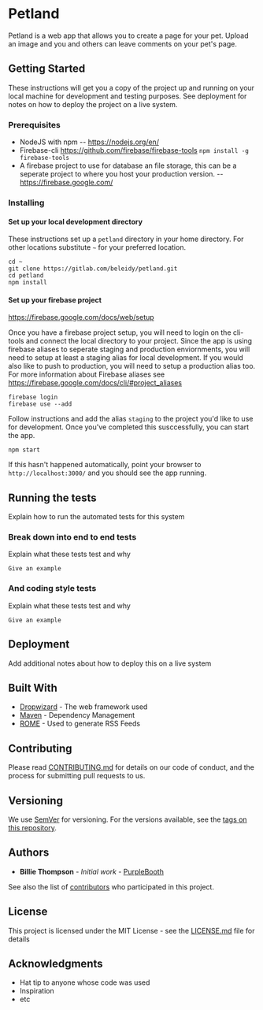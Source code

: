 # Petland

Petland is a web app that allows you to create a page for your pet. Upload an image and you and others can leave comments on your pet's page.

## Getting Started

These instructions will get you a copy of the project up and running on your local machine for development and testing purposes. See deployment for notes on how to deploy the project on a live system.

### Prerequisites

* NodeJS with npm -- https://nodejs.org/en/
* Firebase-cli  https://github.com/firebase/firebase-tools  ```npm install -g firebase-tools```
* A firebase project to use for database an file storage, this can be a seperate project to where you host your production version. -- https://firebase.google.com/


### Installing

#### Set up your local development directory

These instructions set up a `petland` directory in your home directory. For other locations substitute `~` for your preferred location.

```
cd ~
git clone https://gitlab.com/beleidy/petland.git
cd petland
npm install
```


#### Set up your firebase project
https://firebase.google.com/docs/web/setup

Once you have a firebase project setup, you will need to login on the cli-tools and connect the local directory to your project. Since the app is using firebase aliases to seperate staging and production enviornments, you will need to setup at least a staging alias for local development. If you would also like to push to production, you will need to setup a production alias too. For more information about Firebase aliases see https://firebase.google.com/docs/cli/#project_aliases

```
firebase login
firebase use --add
```
Follow instructions and add the alias `staging` to the project you'd like to use for development. Once you've completed this susccessfully, you can start the app.
```
npm start
```

If this hasn't happened automatically, point your browser to ```http://localhost:3000/``` and you should see the app running.


## Running the tests

Explain how to run the automated tests for this system

### Break down into end to end tests

Explain what these tests test and why

```
Give an example
```

### And coding style tests

Explain what these tests test and why

```
Give an example
```

## Deployment

Add additional notes about how to deploy this on a live system

## Built With

* [Dropwizard](http://www.dropwizard.io/1.0.2/docs/) - The web framework used
* [Maven](https://maven.apache.org/) - Dependency Management
* [ROME](https://rometools.github.io/rome/) - Used to generate RSS Feeds

## Contributing

Please read [CONTRIBUTING.md](https://gist.github.com/PurpleBooth/b24679402957c63ec426) for details on our code of conduct, and the process for submitting pull requests to us.

## Versioning

We use [SemVer](http://semver.org/) for versioning. For the versions available, see the [tags on this repository](https://github.com/your/project/tags). 

## Authors

* **Billie Thompson** - *Initial work* - [PurpleBooth](https://github.com/PurpleBooth)

See also the list of [contributors](https://github.com/your/project/contributors) who participated in this project.

## License

This project is licensed under the MIT License - see the [LICENSE.md](LICENSE.md) file for details

## Acknowledgments

* Hat tip to anyone whose code was used
* Inspiration
* etc
